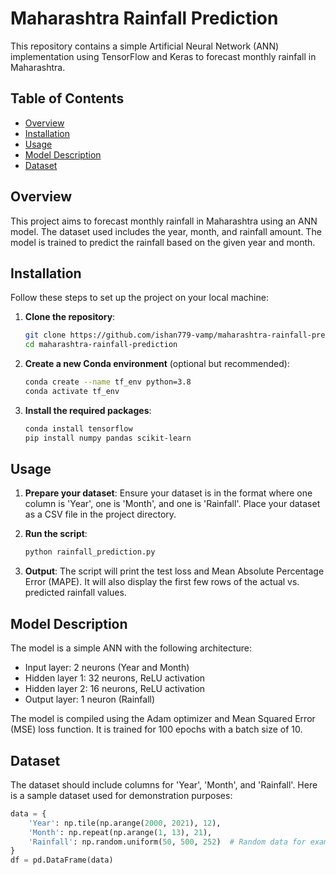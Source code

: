 # Maharashtra Rainfall Prediction

This repository contains a simple Artificial Neural Network (ANN) implementation using TensorFlow and Keras to forecast monthly rainfall in Maharashtra.

## Table of Contents
- [Overview](#overview)
- [Installation](#installation)
- [Usage](#usage)
- [Model Description](#model-description)
- [Dataset](#dataset)


## Overview
This project aims to forecast monthly rainfall in Maharashtra using an ANN model. The dataset used includes the year, month, and rainfall amount. The model is trained to predict the rainfall based on the given year and month.

## Installation
Follow these steps to set up the project on your local machine:

1. **Clone the repository**:
    ```bash
    git clone https://github.com/ishan779-vamp/maharashtra-rainfall-prediction.git
    cd maharashtra-rainfall-prediction
    ```

2. **Create a new Conda environment** (optional but recommended):
    ```bash
    conda create --name tf_env python=3.8
    conda activate tf_env
    ```

3. **Install the required packages**:
    ```bash
    conda install tensorflow
    pip install numpy pandas scikit-learn
    ```

## Usage
1. **Prepare your dataset**:
    Ensure your dataset is in the format where one column is 'Year', one is 'Month', and one is 'Rainfall'. Place your dataset as a CSV file in the project directory.

2. **Run the script**:
    ```bash
    python rainfall_prediction.py
    ```

3. **Output**:
    The script will print the test loss and Mean Absolute Percentage Error (MAPE). It will also display the first few rows of the actual vs. predicted rainfall values.

## Model Description
The model is a simple ANN with the following architecture:
- Input layer: 2 neurons (Year and Month)
- Hidden layer 1: 32 neurons, ReLU activation
- Hidden layer 2: 16 neurons, ReLU activation
- Output layer: 1 neuron (Rainfall)

The model is compiled using the Adam optimizer and Mean Squared Error (MSE) loss function. It is trained for 100 epochs with a batch size of 10.

## Dataset
The dataset should include columns for 'Year', 'Month', and 'Rainfall'. Here is a sample dataset used for demonstration purposes:

```python
data = {
    'Year': np.tile(np.arange(2000, 2021), 12),
    'Month': np.repeat(np.arange(1, 13), 21),
    'Rainfall': np.random.uniform(50, 500, 252)  # Random data for example
}
df = pd.DataFrame(data)
